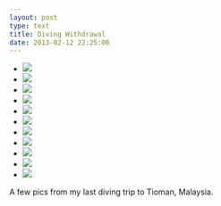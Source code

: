 ```yaml
---
layout: post
type: text
title: Diving Withdrawal
date: 2013-02-12 22:25:00
---
```


<ul class="rslides">
    <li><img src="/img/diving-withdrawal-1.jpg" /></li>
    <li><img src="/img/diving-withdrawal-2.jpg" /></li>
    <li><img src="/img/diving-withdrawal-3.jpg" /></li>
    <li><img src="/img/diving-withdrawal-4.jpg" /></li>
    <li><img src="/img/diving-withdrawal-5.jpg" /></li>
    <li><img src="/img/diving-withdrawal-6.jpg" /></li>
    <li><img src="/img/diving-withdrawal-7.jpg" /></li>
    <li><img src="/img/diving-withdrawal-8.jpg" /></li>
    <li><img src="/img/diving-withdrawal-9.jpg" /></li>
    <li><img src="/img/diving-withdrawal-10.jpg" /></li>
    <li><img src="/img/diving-withdrawal-11.jpg" /></li>
</ul>

A few pics from my last diving trip to Tioman, Malaysia.